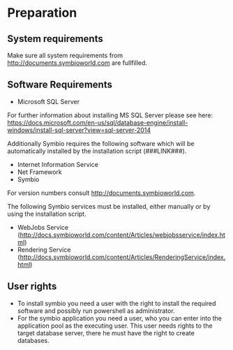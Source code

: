 # Preparation

## System requirements

Make sure all system requirements from http://documents.symbioworld.com are fullfilled.

## Software Requirements

* Microsoft SQL Server

For further information about installing MS SQL Server please see here: https://docs.microsoft.com/en-us/sql/database-engine/install-windows/install-sql-server?view=sql-server-2014

Additionally Symbio requires the following software which will be automatically installed by the installation script (###LINK###).

* Internet Information Service
* Net Framework
* Symbio

For version numbers consult http://documents.symbioworld.com.

The following Symbio services must be installed, either manually or by using the installation script.

* WebJobs Service (http://docs.symbioworld.com/content/Articles/webjobsservice/index.html)
* Rendering Service (http://docs.symbioworld.com/content/Articles/RenderingService/index.html)

## User rights

- To install symbio you need a user with the right to install the required software and possibly run powershell as administrator.
- For the symbio application you need a user, who you can enter into the application pool as the executing user. This user needs rights to the target database server, there he must have the right to create databases.